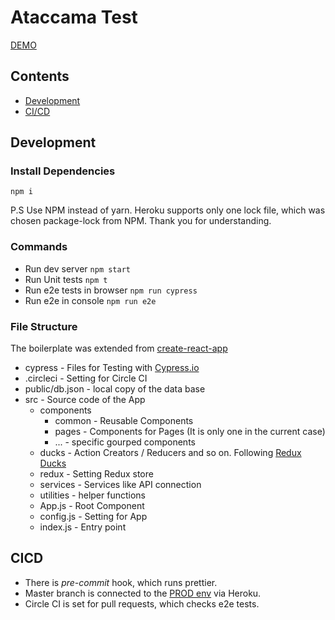 # Ataccama Test

[DEMO](https://ataccama-test.herokuapp.com/)

## Contents
- [Development](#development)
- [CI/CD](#cicd)

## Development
### Install Dependencies
```
npm i
```
P.S Use NPM instead of yarn. Heroku supports only one lock file, which was chosen package-lock from NPM. Thank you for understanding.

### Commands
- Run dev server `npm start`
- Run Unit tests `npm t`
- Run e2e tests in browser `npm run cypress`
- Run e2e in console `npm run e2e`

### File Structure
The boilerplate was extended from [create-react-app](https://github.com/facebook/create-react-app)
- cypress - Files for Testing with [Cypress.io](https://www.cypress.io)
- .circleci - Setting for Circle CI
- public/db.json - local copy of the data base
- src - Source code of the App
  - components
    - common - Reusable Components
    - pages - Components for Pages (It is only one in the current case)
    - ... - specific gourped components
  - ducks - Action Creators / Reducers and so on. Following [Redux Ducks](https://github.com/erikras/ducks-modular-redux)
  - redux - Setting Redux store
  - services - Services like API connection
  - utilities - helper functions
  - App.js - Root Component
  - config.js - Setting for App
  - index.js - Entry point

## CICD
- There is _pre-commit_ hook, which runs prettier.
- Master branch is connected to the [PROD env](https://ataccama-test.herokuapp.com/) via Heroku.
- Circle CI is set for pull requests, which checks e2e tests.